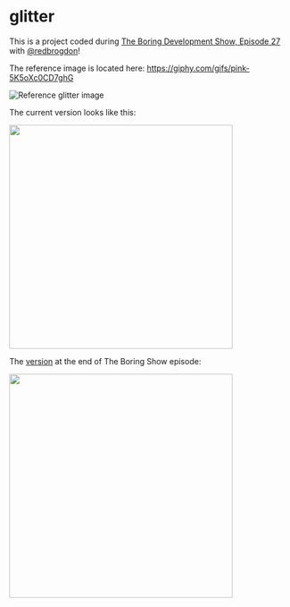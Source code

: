# glitter

This is a project coded during [The Boring Development Show, Episode 27](https://youtu.be/OTwIfUFZmVw?list=PLjxrf2q8roU3ahJVrSgAnPjzkpGmL9Czl) with [@redbrogdon](https://github.com/RedBrogdon)!

The reference image is located here: https://giphy.com/gifs/pink-5K5oXc0CD7ghG

![Reference glitter image](https://media.giphy.com/media/5K5oXc0CD7ghG/giphy.gif)

The current version looks like this:

<img src='current_glitter.gif' width='400'>

The [version](https://github.com/maryx/glitter/commit/0084db38908469c90dcc67fde1a91882d835ee67#diff-fe53fad46868a294b309fc85ed138997) at the end of The Boring Show episode:

<img src='initial_glitter.gif' width='400'>
